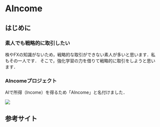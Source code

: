 # AIncome

## はじめに

### 素人でも戦略的に取引したい

株やFXの知識がないため，戦略的な取引ができない素人が多いと思います．私もその一人です．
そこで，強化学習の力を借りて戦略的に取引をしようと思います．



### AIncomeプロジェクト

AIで所得（Income）を得るため「AIncome」と名付けました．

![](https://hamaruki.com/wp-content/uploads/2022/08/スクリーンショット-2022-08-21-173848-1.jpg)



<h2 id="参考サイト">参考サイト</h2>


